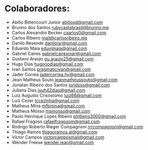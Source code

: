 # Colaboradores:

* Abilio Bittencourt Junior <abilioxd@gmail.com>
* Brunno dos Santos <rubycastsbrasil@brunno.me>
* Carlos Alexandro Becker <caarlos0@gmail.com>
* Carlos Ribeiro <mail@carlosribeiro.me>
* Danilo Resende <daniloisr@gmail.com>
* Eduardo Maia <eduvimaia@gmail.com>
* Gabriel Caires <gabrielcairesmar@gmail.com>
* Gustavo Araújo <gu.araujo25@gmail.com>
* Hugo Dias <hugooodias@gmail.com>
* Ivan Santos <pragmaticivan@gmail.com>
* Jader Correa <jadercorrea.hv@gmail.com>
* Jean Matheus Souto <jeanmatheussouto@gmail.com>
* Jonatan Ribeiro dos Santos <joridoss@gmail.com>
* Juliana Dias <juuh42dias@gmail.com>
* Luiz Augusto Crisostomo <luiz66@gmail.com>
* Luiz Cezer <lccezinha@gmail.com>
* Matheus Mina <mfbmina@gmail.com>
* Matheus Mósso <msmosso@gmail.com>
* Paulo Henrique Lopes Ribeiro <plribeiro3000@gmail.com>
* Rafael Fragoso <rafaelfragosom@gmail.com>
* Rodrigo Roberto Rieger Compagnoni <rrrcompagnoni@gmail.com>
* Thiago Ramos <thiagoramos.al@gmail.com>
* Victor Campos <victorcamposmail@gmail.com>
* Wender Freese <wender.jean@gmail.com>
